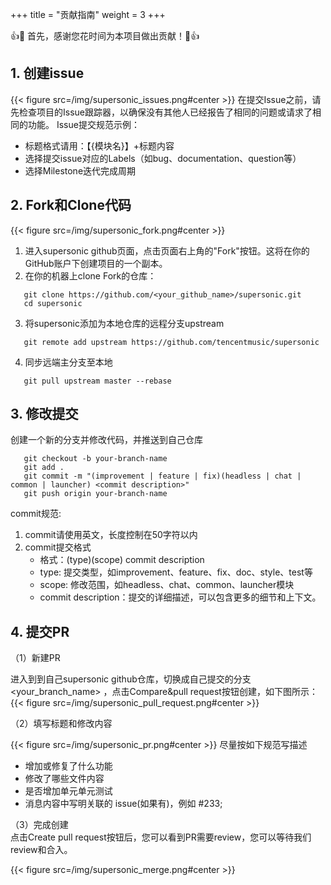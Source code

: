 +++
title = "贡献指南"
weight = 3
+++

👍🎉 首先，感谢您花时间为本项目做出贡献！🎉👍

## **1. 创建issue**
{{< figure src=/img/supersonic_issues.png#center >}}
在提交Issue之前，请先检查项目的Issue跟踪器，以确保没有其他人已经报告了相同的问题或请求了相同的功能。
Issue提交规范示例：
- 标题格式请用：【{模块名}】+标题内容
- 选择提交issue对应的Labels（如bug、documentation、question等）
- 选择Milestone迭代完成周期

## **2. Fork和Clone代码**
{{< figure src=/img/supersonic_fork.png#center >}}
1. 进入supersonic github页面，点击页面右上角的"Fork"按钮。这将在你的GitHub账户下创建项目的一个副本。
2. 在你的机器上clone Fork的仓库：
```
   git clone https://github.com/<your_github_name>/supersonic.git
   cd supersonic
```
3. 将supersonic添加为本地仓库的远程分支upstream
```
   git remote add upstream https://github.com/tencentmusic/supersonic
```
4. 同步远端主分支至本地
```
   git pull upstream master --rebase
```
## **3. 修改提交**
创建一个新的分支并修改代码，并推送到自己仓库
```
   git checkout -b your-branch-name
   git add .
   git commit -m "(improvement | feature | fix)(headless | chat | common | launcher) <commit description>"
   git push origin your-branch-name
```
commit规范:  
1. commit请使用英文，长度控制在50字符以内
2. commit提交格式
   - 格式：(type)(scope) commit description
   - type: 提交类型，如improvement、feature、fix、doc、style、test等
   - scope: 修改范围，如headless、chat、common、launcher模块
   - commit description：提交的详细描述，可以包含更多的细节和上下文。

## **4. 提交PR**
（1）新建PR

进入到到自己supersonic github仓库，切换成自己提交的分支<your_branch_name> ，点击Compare&pull request按钮创建，如下图所示：
{{< figure src=/img/supersonic_pull_request.png#center >}}

（2）填写标题和修改内容

{{< figure src=/img/supersonic_pr.png#center >}}
尽量按如下规范写描述
- 增加或修复了什么功能
- 修改了哪些文件内容
- 是否增加单元单元测试
- 消息内容中写明关联的 issue(如果有)，例如 #233;

（3）完成创建  
点击Create pull request按钮后，您可以看到PR需要review，您可以等待我们review和合入。

{{< figure src=/img/supersonic_merge.png#center >}}



